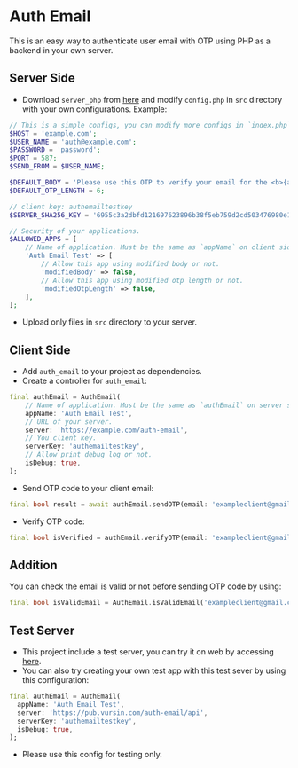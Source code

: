 # Auth Email

This is an easy way to authenticate user email with OTP using PHP as a backend in your own server.

## Server Side

* Download `server_php` from [here](https://github.com/vursin/auth_email_server_php) and modify `config.php` in `src` directory with your own configurations. Example:
  
```php
// This is a simple configs, you can modify more configs in `index.php`.
$HOST = 'example.com';
$USER_NAME = 'auth@example.com';
$PASSWORD = 'password';
$PORT = 587;
$SEND_FROM = $USER_NAME;

$DEFAULT_BODY = 'Please use this OTP to verify your email for the <b>{appName}</b>, do not share this code to anyone: <b>{otp}</b>';
$DEFAULT_OTP_LENGTH = 6;

// client key: authemailtestkey
$SERVER_SHA256_KEY = '6955c3a2dbfd121697623896b38f5eb759d2cd503476980e14b9beb0cc036c4d';

// Security of your applications.
$ALLOWED_APPS = [
    // Name of application. Must be the same as `appName` on client side.
    'Auth Email Test' => [
        // Allow this app using modified body or not.
        'modifiedBody' => false,
        // Allow this app using modified otp length or not.
        'modifiedOtpLength' => false,
    ],
];
```

* Upload only files in `src` directory to your server.

## Client Side

* Add `auth_email` to your project as dependencies.
* Create a controller for `auth_email`:
  
```dart
final authEmail = AuthEmail(
    // Name of application. Must be the same as `authEmail` on server side.
    appName: 'Auth Email Test',
    // URL of your server.
    server: 'https://example.com/auth-email',
    // You client key.
    serverKey: 'authemailtestkey',
    // Allow print debug log or not.
    isDebug: true,
);
```

* Send OTP code to your client email:

```dart
final bool result = await authEmail.sendOTP(email: 'exampleclient@gmail.com');
```

* Verify OTP code:

```dart
final bool isVerified = authEmail.verifyOTP(email: 'exampleclient@gmail.com', otp: '<code>');
```

## Addition

You can check the email is valid or not before sending OTP code by using:

```dart
final bool isValidEmail = AuthEmail.isValidEmail('exampleclient@gmail.com');
```

## Test Server

* This project include a test server, you can try it on web by accessing [here](<https://pub.vursin.com/auth-email/>).
* You can also try creating your own test app with this test sever by using this configuration:
  
```dart
final authEmail = AuthEmail(
  appName: 'Auth Email Test',
  server: 'https://pub.vursin.com/auth-email/api',
  serverKey: 'authemailtestkey',
  isDebug: true,
);
```

* Please use this config for testing only.
